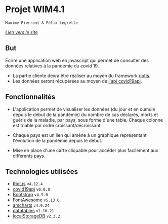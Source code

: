 # Projet WIM4.1
`Maxime Pierront & Félix Legrelle`

_[Lien vers le site](http://dwarves.iut-fbleau.fr/~legrelle/covid19/)_

## But

Écrire une application web en javascript qui permet de consulter
des données relatives à la pandémie du covid 19.


- La partie cliente devra être réaliser au moyen du framework [riotjs](https://riot.js.org/).
- Les données seront récupérées au moyen de [l'api covid19api](https://covid19api.com/). 

## Fonctionnalités 

- L'application permet de visualiser les données (du jour et en cumulé depuis le début de la pandémie) 
  du nombre de cas déclarés, morts et guéris de la maladie, par pays, sous forme d'une table. 
  Chaque colonne est triable par ordre croissant/décroissant.

- Chaque pays est un lien qui amène à un graphique représentant l'évolution de la pandémie depuis le début.

- Mise en place d'une carte cliquable pour accéder plus facilement aux differents pays.

## Technologies utilisées

- [Riot.js](https://riot.js.org/) `v4.12.4` 
- [covid19api](https://covid19api.com/) `v0.0.8` 
- [Bootstrap](https://getbootstrap.com/) `v4.5.0` 
- [FontAwesome](https://fontawesome.com/) `v5.13.0` 
- [amcharts](https://www.amcharts.com/) `v4.9.24` 
- [datatables](https://datatables.net/) `v1.10.21` 
- [localStorageDB](https://github.com/knadh/localStorageDB) `v2.3.2`